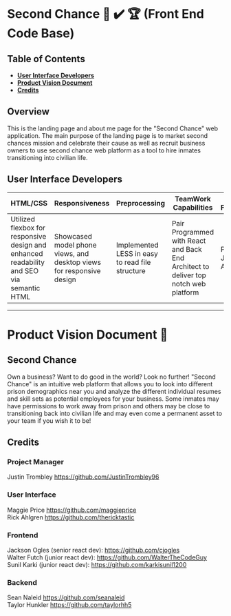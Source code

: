 # Second Chance 💯 ✔️ 🏆 (Front End Code Base)

## Table of Contents

- **[User Interface Developers](#user-interface-developers)**<br>
- **[Product Vision Document](#second-chance)**<br>
- **[Credits](#credits)**<br>

## <a name='overview'></a>Overview
This is the landing page and about me page for the "Second Chance" web application. The main purpose of the landing page is to market second chances mission and celebrate their cause as well as recruit business owners to use second chance web platform as a tool to hire inmates transitioning into civilian life. 

## User Interface Developers
HTML/CSS | Responsiveness | Preprocessing | TeamWork Capabilities | JavaScript Fundamentals
| --------------------- | ---------------------- | --------------------- | -------------------- | ------------ |
Utilized flexbox for responsive design and enhanced readability and SEO via semantic HTML | Showcased model phone views, and desktop views for responsive design | Implemented LESS in easy to read file structure  | Pair Programmed with React and Back End Architect to deliver top notch web platform | Passed JavaScript Assessment

---

# Product Vision Document :tada:

## Second Chance
Own a business? Want to do good in the world? Look no further! "Second Chance" is an intuitive web platform that allows you to look into different prison demographics near you and analyze the different individual resumes and skill sets as potential employees for your business. Some inmates may have permissions to work away from prison and others may be close to transitioning back into civilian life and may even come a permanent asset to your team if you wish it to be! 

## Credits
### Project Manager
Justin Trombley https://github.com/JustinTrombley96 <br>

### User Interface
Maggie Price https://github.com/maggieprice <br>
Rick Ahlgren https://github.com/thericktastic <br>

### Frontend
Jackson Ogles (senior react dev): https://github.com/cjogles <br>
Walter Futch (junior react dev): https://github.com/WalterTheCodeGuy <br>
Sunil Karki (junior react dev): https://github.com/karkisunil1200 <br>

### Backend
Sean Naleid https://github.com/seanaleid <br>
Taylor Hunkler https://github.com/taylorhh5 <br>
